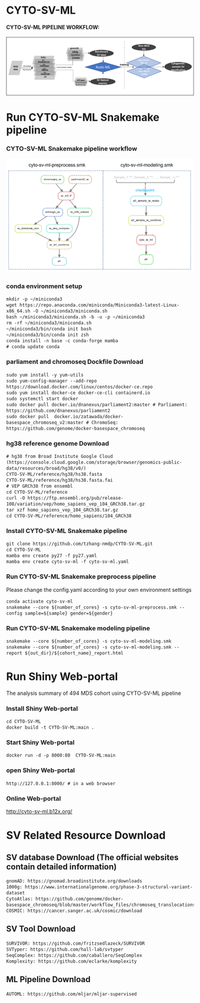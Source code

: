 # CYTO-SV-ML
#### CYTO-SV-ML PIPELINE WORKFLOW:
![CYTO-SV-ML PIPELINE WORKFLOW](workflow.png)

# Run CYTO-SV-ML Snakemake pipeline
### CYTO-SV-ML Snakemake pipeline workflow
![CYTO-SV-ML Snakemake Snakemake workflow](cyto-sv-ml_Snakemake_workflow.png)

### conda environment setup
```
mkdir -p ~/miniconda3
wget https://repo.anaconda.com/miniconda/Miniconda3-latest-Linux-x86_64.sh -O ~/miniconda3/miniconda.sh
bash ~/miniconda3/miniconda.sh -b -u -p ~/miniconda3
rm -rf ~/miniconda3/miniconda.sh
~/miniconda3/bin/conda init bash
~/miniconda3/bin/conda init zsh
conda install -n base -c conda-forge mamba
# conda update conda
```

### parliament and chromoseq Dockfile Download
```
sudo yum install -y yum-utils
sudo yum-config-manager --add-repo https://download.docker.com/linux/centos/docker-ce.repo
sudo yum install docker-ce docker-ce-cli containerd.io
sudo systemctl start docker
sudo docker pull docker.io/dnanexus/parliament2:master # Parliament: https://github.com/dnanexus/parliament2
sudo docker pull  docker.io/zatawada/docker-basespace_chromoseq_v2:master # ChromoSeq: https://github.com/genome/docker-basespace_chromoseq
```

### hg38 reference genome Download
```
# hg38 from Broad Institute Google Cloud (https://console.cloud.google.com/storage/browser/genomics-public-data/resources/broad/hg38/v0/)
CYTO-SV-ML/reference/hg38/hs38.fasta
CYTO-SV-ML/reference/hg38/hs38.fasta.fai
# VEP GRCh38 from ensembl
cd CYTO-SV-ML/reference
curl -O https://ftp.ensembl.org/pub/release-108/variation/vep/homo_sapiens_vep_104_GRCh38.tar.gz
tar xzf homo_sapiens_vep_104_GRCh38.tar.gz
cd CYTO-SV-ML/reference/homo_sapiens/104_GRCh38
```

### Install CYTO-SV-ML Snakemake pipeline
```
git clone https://github.com/tzhang-nmdp/CYTO-SV-ML.git
cd CYTO-SV-ML
mamba env create py27 -f py27.yaml
mamba env create cyto-sv-ml -f cyto-sv-ml.yaml
```

### Run CYTO-SV-ML Snakemake preprocess pipeline
Please change the config.yaml according to your own environment settings
```
conda activate cyto-sv-ml
snakemake --core ${number_of_cores} -s cyto-sv-ml-preprocess.smk --config sample=${sample} gender=${gender}
```
### Run CYTO-SV-ML Snakemake modeling pipeline
```
snakemake --core ${number_of_cores} -s cyto-sv-ml-modeling.smk
snakemake --core ${number_of_cores} -s cyto-sv-ml-modeling.smk --report ${out_dir}/${cohort_name}_report.html
```

# Run Shiny Web-portal 
The analysis summary of 494 MDS cohort using CYTO-SV-ML pipeline 
### Install Shiny Web-portal
```
cd CYTO-SV-ML
docker build -t CYTO-SV-ML:main .
```

### Start Shiny Web-portal
```
docker run -d -p 8000:80  CYTO-SV-ML:main
```

### open Shiny Web-portal
```
http://127.0.0.1:8000/ # in a web browser 
```

### Online Web-portal
http://cyto-sv-ml.b12x.org/


# SV Related Resource Download

## SV database Download (The official websites contain detailed information)
```
gnomAD: https://gnomad.broadinstitute.org/downloads
1000g: https://www.internationalgenome.org/phase-3-structural-variant-dataset
CytoAtlas: https://github.com/genome/docker-basespace_chromoseq/blob/master/workflow_files/chromoseq_translocations.bedpe
COSMIC: https://cancer.sanger.ac.uk/cosmic/download
```

## SV Tool Download
```
SURVIVOR: https://github.com/fritzsedlazeck/SURVIVOR
SVTyper: https://github.com/hall-lab/svtyper
SeqComplex: https://github.com/caballero/SeqComplex
Komplexity: https://github.com/eclarke/komplexity
```

## ML Pipeline Download
```
AUTOML: https://github.com/mljar/mljar-supervised
```

